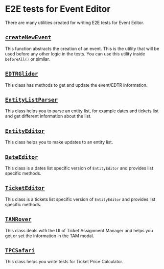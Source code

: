 # E2E tests for Event Editor

There are many utilities created for writing E2E tests for Event Editor.

## [`createNewEvent`](./createNewEvent.ts)

This function abstracts the creation of an event. This is the utility that will be used before any other logic in the tests. You can use this utility inside `beforeAll()` or similar.

## [`EDTRGlider`](./EDTRGlider.ts)

This class has methods to get and update the event/EDTR information.

## [`EntityListParser`](./EntityListParser.ts)

This class helps you to parse an entity list, for example dates and tickets list and get different information about the list.

## [`EntityEditor`](./EntityEditor.ts)

This class helps you to make updates to an entity list.

## [`DateEditor`](./DateEditor.ts)

This class is a dates list specific version of `EntityEditor` and provides list specific methods.

## [`TicketEditor`](./TicketEditor.ts)

This class is a tickets list specific version of `EntityEditor` and provides list specific methods.

## [`TAMRover`](./TAMRover.ts)

This class deals with the UI of Ticket Assignment Manager and helps you get or set the information in the TAM modal.

## [`TPCSafari`](./TPCSafari.ts)

This class helps you write tests for Ticket Price Calculator.
